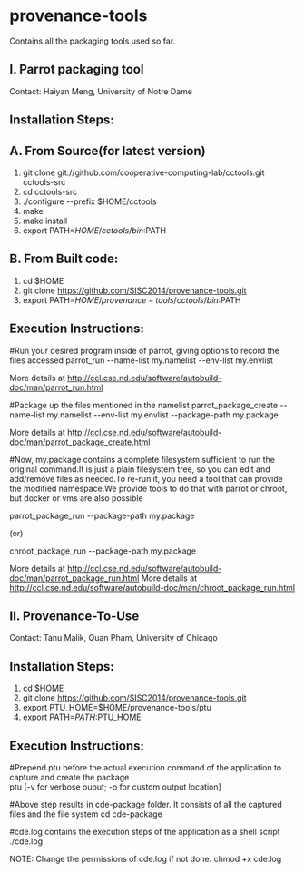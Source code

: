 provenance-tools
================

Contains all the packaging tools used so far.

I. Parrot packaging tool
------------------------
Contact: Haiyan Meng, University of Notre Dame

Installation Steps:
-------------------
A. From Source(for latest version)
--------------
1. git clone git://github.com/cooperative-computing-lab/cctools.git cctools-src	
2. cd cctools-src	
3. ./configure --prefix $HOME/cctools	
4. make	
5. make install	
6. export PATH=$HOME/cctools/bin:$PATH

B. From Built code:
-------------------
1. cd $HOME
2. git clone https://github.com/SISC2014/provenance-tools.git
3. export PATH=$HOME/provenance-tools/cctools/bin:$PATH

Execution Instructions:
-----------------------
#Run your desired program inside of parrot, giving options to record the files accessed	
parrot_run --name-list my.namelist --env-list my.envlist <execution-command>

More details at http://ccl.cse.nd.edu/software/autobuild-doc/man/parrot_run.html
	
#Package up the files mentioned in the namelist	
parrot_package_create --name-list my.namelist --env-list my.envlist --package-path my.package

More details at http://ccl.cse.nd.edu/software/autobuild-doc/man/parrot_package_create.html
	
#Now, my.package contains a complete filesystem sufficient to run the original command.It is just a plain filesystem tree, so you can edit and add/remove files as needed.To re-run it, you need a tool that can provide the modified namespace.We provide tools to do that with parrot or chroot, but docker or vms are also possible

parrot_package_run --package-path my.package <execution-command>	
   
(or)
   
chroot_package_run --package-path my.package <execution-command>

More details at http://ccl.cse.nd.edu/software/autobuild-doc/man/parrot_package_run.html
More details at http://ccl.cse.nd.edu/software/autobuild-doc/man/chroot_package_run.html


II. Provenance-To-Use
---------------------
Contact: Tanu Malik, Quan Pham, University of Chicago

Installation Steps:
-------------------
1. cd $HOME
2. git clone https://github.com/SISC2014/provenance-tools.git
3. export PTU_HOME=$HOME/provenance-tools/ptu
4. export PATH=$PATH:$PTU_HOME

Execution Instructions:
-----------------------
#Prepend ptu before the actual execution command of the application to capture and create the package	
ptu <execution-command> [-v for verbose ouput; -o for custom output location]

#Above step results in cde-package folder. It consists of all the captured files and the file system
cd cde-package

#cde.log contains the execution steps of the application as a shell script
./cde.log	

NOTE: Change the permissions of cde.log if not done. chmod +x cde.log
